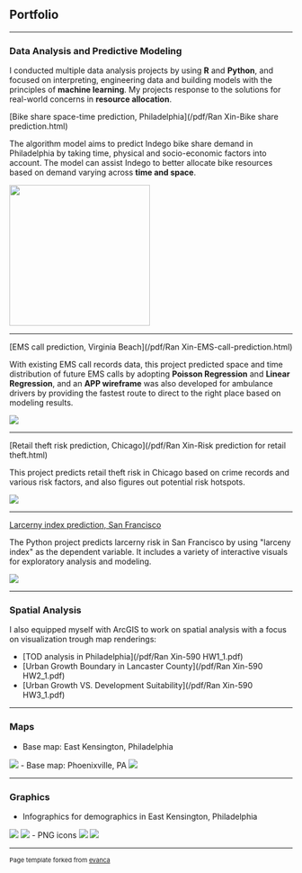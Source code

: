 ## Portfolio

---

### Data Analysis and Predictive Modeling
I conducted multiple data analysis projects by using **R** and **Python**, and focused on interpreting, engineering data and building models with the principles of **machine learning**. My projects response to the solutions for real-world concerns in **resource allocation**.

[Bike share space-time prediction, Philadelphia](/pdf/Ran Xin-Bike share prediction.html)

The algorithm model aims to predict Indego bike share demand in Philadelphia by taking time, physical and socio-economic factors into account. The model can assist Indego to better allocate bike resources based on demand varying across **time and space**.

<img src="images/bike.png?raw=true" height='250'/>

---

[EMS call prediction, Virginia Beach](/pdf/Ran Xin-EMS-call-prediction.html)

With existing EMS call records data, this project predicted space and time distribution of future EMS calls by adopting **Poisson Regression** and **Linear Regression**, and an **APP wireframe** was also developed for ambulance drivers by providing the fastest route to direct to the right place based on modeling results. 

<img src="images/EMS.png?raw=true"/>

---

[Retail theft risk prediction, Chicago](/pdf/Ran Xin-Risk prediction for retail theft.html)

This project predicts retail theft risk in Chicago based on crime records and various risk factors, and also figures out potential risk hotspots.

<img src="images/Risk.png?raw=true"/>

---

[Larcerny index prediction, San Francisco](https://njxinran95.github.io/xin_he_finalproject)

The Python project predicts larcerny risk in San Francisco by using "larceny index" as the dependent variable. It includes a variety of interactive visuals for exploratory analysis and modeling.  

<img src="images/bokeh_plot.png?raw=true"/>

---

### Spatial Analysis
I also equipped myself with ArcGIS to work on spatial analysis with a focus on visualization trough map renderings:

- [TOD analysis in Philadelphia](/pdf/Ran Xin-590 HW1_1.pdf)
- [Urban Growth Boundary in Lancaster County](/pdf/Ran Xin-590 HW2_1.pdf)
- [Urban Growth VS. Development Suitability](/pdf/Ran Xin-590 HW3_1.pdf)

---

### Maps 

- Base map: East Kensington, Philadelphia
<img src="images/East Kensington-basemap-01.png?raw=true"/>
- Base map: Phoenixville, PA
<img src="images/Ran Xin-Phoenixville base map-01.jpg?raw=true"/>

---

### Graphics

- Infographics for demographics in East Kensington, Philadelphia
<img src="images/infographic1-01.jpg?raw=true"/>
<img src="images/infographic2-01.jpg?raw=true"/>
- PNG icons
<img src="images/FIMPC icons2-01.png?raw=true"/>
<img src="images/FIMPC icons.png?raw=true"/>

---

<p style="font-size:11px">Page template forked from <a href="https://github.com/evanca/quick-portfolio">evanca</a></p>
<!-- Remove above link if you don't want to attibute -->

